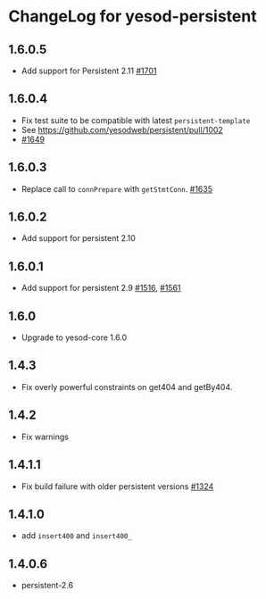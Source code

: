 # ChangeLog for yesod-persistent

## 1.6.0.5

* Add support for Persistent 2.11 [#1701](https://github.com/yesodweb/yesod/pull/1701)

## 1.6.0.4

* Fix test suite to be compatible with latest `persistent-template`
* See https://github.com/yesodweb/persistent/pull/1002
* [#1649](https://github.com/yesodweb/yesod/pull/1649/files)

## 1.6.0.3

* Replace call to `connPrepare` with `getStmtConn`. [#1635](https://github.com/yesodweb/yesod/issues/1635)

## 1.6.0.2

* Add support for persistent 2.10

## 1.6.0.1

* Add support for persistent 2.9 [#1516](https://github.com/yesodweb/yesod/pull/1516), [#1561](https://github.com/yesodweb/yesod/pull/1561)

## 1.6.0

* Upgrade to yesod-core 1.6.0

## 1.4.3

* Fix overly powerful constraints on get404 and getBy404.

## 1.4.2

* Fix warnings

## 1.4.1.1

* Fix build failure with older persistent versions [#1324](https://github.com/yesodweb/yesod/issues/1324)

## 1.4.1.0

* add `insert400` and `insert400_`

## 1.4.0.6

* persistent-2.6
